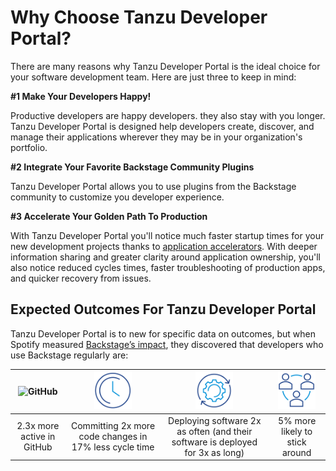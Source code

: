 # Why Choose Tanzu Developer Portal?

There are many reasons why Tanzu Developer Portal is the ideal choice for your software development team. Here are just three to keep in mind:

**\#1 Make Your Developers Happy!**

Productive developers are happy developers. they also stay with you longer. Tanzu Developer Portal is designed help developers create, discover, and manage their applications wherever they may be in your organization's portfolio.

**\#2 Integrate Your Favorite Backstage Community Plugins**

Tanzu Developer Portal allows you to use plugins from the Backstage community to customize you developer experience. 

**\#3 Accelerate Your Golden Path To Production**

With Tanzu Developer Portal you'll notice much faster startup times for your new development projects thanks to [application accelerators](accelerators.md). With deeper information sharing and greater clarity around application ownership, you'll also notice reduced cycles times, faster troubleshooting of production apps, and quicker recovery from issues.

## Expected Outcomes For Tanzu Developer Portal

Tanzu Developer Portal is to new for specific data on outcomes, but when Spotify measured [Backstage’s impact](https://backstage.spotify.com/blog/how-spotify-measures-backstage-roi/), they discovered that developers who use Backstage regularly are:

| <img src="images/github.png" alt="GitHub" width="60"/> |  <img src="images/clock.png" alt="Clock" width="60"/>  |          <img src="images/cogcycle.png" alt="Components" width="60"/>          | <img src="images/team.png" alt="Team" width="60"/> |
|:----------------------------------------------------------:|:------------------------------------------------------:|:------------------------------------------------------------------------------:|:--------------------------------------------------:|
|                 2.3x more active in GitHub                 | Committing 2x more code changes in 17% less cycle time | Deploying software 2x as often (and their software is deployed for 3x as long) |           5% more likely to stick around           |

